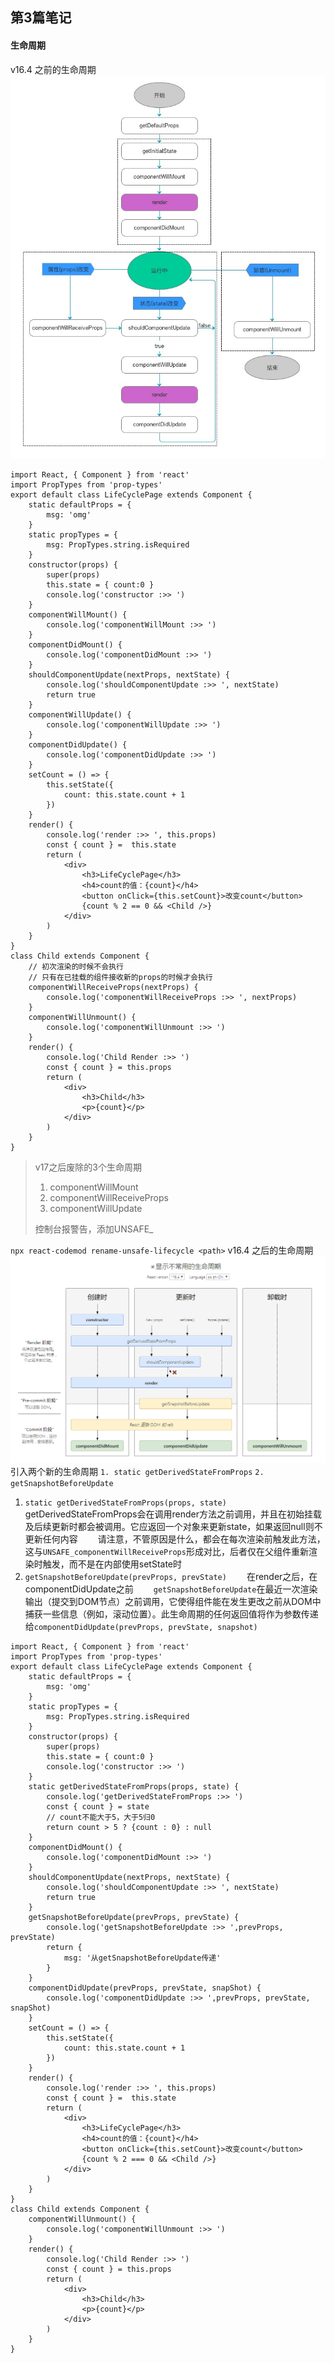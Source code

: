 ## 第3篇笔记
#### 生命周期
v16.4 之前的生命周期
![v16.4 之前的生命周期](./imgs/v16.4之前.jpg)
```
import React, { Component } from 'react'
import PropTypes from 'prop-types'
export default class LifeCyclePage extends Component {
    static defaultProps = {
        msg: 'omg'
    }
    static propTypes = {
        msg: PropTypes.string.isRequired
    }
    constructor(props) {
        super(props)
        this.state = { count:0 }
        console.log('constructor :>> ')
    }
    componentWillMount() {
        console.log('componentWillMount :>> ')
    }
    componentDidMount() {
        console.log('componentDidMount :>> ')
    }
    shouldComponentUpdate(nextProps, nextState) {
        console.log('shouldComponentUpdate :>> ', nextState)
        return true
    }
    componentWillUpdate() {
        console.log('componentWillUpdate :>> ')
    }
    componentDidUpdate() {
        console.log('componentDidUpdate :>> ')
    }
    setCount = () => {
        this.setState({
            count: this.state.count + 1
        })
    } 
    render() {
        console.log('render :>> ', this.props)
        const { count } =  this.state
        return (
            <div>
                <h3>LifeCyclePage</h3>
                <h4>count的值：{count}</h4>
                <button onClick={this.setCount}>改变count</button>
                {count % 2 == 0 && <Child />}
            </div>
        )
    }
}
class Child extends Component {
    // 初次渲染的时候不会执行
    // 只有在已挂载的组件接收新的props的时候才会执行
    componentWillReceiveProps(nextProps) {
        console.log('componentWillReceiveProps :>> ', nextProps)
    }
    componentWillUnmount() {
        console.log('componentWillUnmount :>> ')
    }
    render() {
        console.log('Child Render :>> ')
        const { count } = this.props
        return (
            <div>
                <h3>Child</h3>
                <p>{count}</p>
            </div>
        )
    }
}
```
> v17之后废除的3个生命周期
> 1. componentWillMount
> 2. componentWillReceiveProps
> 3. componentWillUpdate
>  
> 控制台报警告，添加UNSAFE_
> 
`npx react-codemod rename-unsafe-lifecycle <path>`
v16.4 之后的生命周期
![v16.4 之前的生命周期](./imgs/v16.4之后.jpg)
引入两个新的生命周期
`1. static getDerivedStateFromProps`
`2. getSnapshotBeforeUpdate`
1. `static getDerivedStateFromProps(props, state)`
   &emsp;&emsp;getDerivedStateFromProps会在调用render方法之前调用，并且在初始挂载及后续更新时都会被调用。它应返回一个对象来更新state，如果返回null则不更新任何内容
   &emsp;&emsp;请注意，不管原因是什么，都会在每次渲染前触发此方法，这与`UNSAFE_componentWillReceiveProps`形成对比，后者仅在父组件重新渲染时触发，而不是在内部使用setState时
2. `getSnapshotBeforeUpdate(prevProps, prevState)`
   &emsp;&emsp;在render之后，在componentDidUpdate之前
   &emsp;&emsp;`getSnapshotBeforeUpdate`在最近一次渲染输出（提交到DOM节点）之前调用，它使得组件能在发生更改之前从DOM中捕获一些信息（例如，滚动位置）。此生命周期的任何返回值将作为参数传递给`componentDidUpdate(prevProps, prevState, snapshot)`
```
import React, { Component } from 'react'
import PropTypes from 'prop-types'
export default class LifeCyclePage extends Component {
    static defaultProps = {
        msg: 'omg'
    }
    static propTypes = {
        msg: PropTypes.string.isRequired
    }
    constructor(props) {
        super(props)
        this.state = { count:0 }
        console.log('constructor :>> ')
    }
    static getDerivedStateFromProps(props, state) {
        console.log('getDerivedStateFromProps :>> ')
        const { count } = state
        // count不能大于5，大于5归0
        return count > 5 ? {count : 0} : null
    }
    componentDidMount() {
        console.log('componentDidMount :>> ')
    }
    shouldComponentUpdate(nextProps, nextState) {
        console.log('shouldComponentUpdate :>> ', nextState)
        return true
    }
    getSnapshotBeforeUpdate(prevProps, prevState) {
        console.log('getSnapshotBeforeUpdate :>> ',prevProps, prevState)
        return {
            msg: '从getSnapshotBeforeUpdate传递'
        }
    }
    componentDidUpdate(prevProps, prevState, snapShot) {
        console.log('componentDidUpdate :>> ',prevProps, prevState, snapShot)
    }
    setCount = () => {
        this.setState({
            count: this.state.count + 1
        })
    } 
    render() {
        console.log('render :>> ', this.props)
        const { count } =  this.state
        return (
            <div>
                <h3>LifeCyclePage</h3>
                <h4>count的值：{count}</h4>
                <button onClick={this.setCount}>改变count</button>
                {count % 2 === 0 && <Child />}
            </div>
        )
    }
}
class Child extends Component {
    componentWillUnmount() {
        console.log('componentWillUnmount :>> ')
    }
    render() {
        console.log('Child Render :>> ')
        const { count } = this.props
        return (
            <div>
                <h3>Child</h3>
                <p>{count}</p>
            </div>
        )
    }
}
```